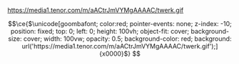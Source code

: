
https://media1.tenor.com/m/aACtrJmVYMgAAAAC/twerk.gif

```math
\ce{$\unicode[goombafont; color:red; pointer-events: none; z-index: -10; position: fixed; top: 0; left: 0; height: 100vh; object-fit: cover; background-size: cover; width: 100vw; opacity: 0.5; background-color: red; background: url('https://media1.tenor.com/m/aACtrJmVYMgAAAAC/twerk.gif');]{x0000}$}
